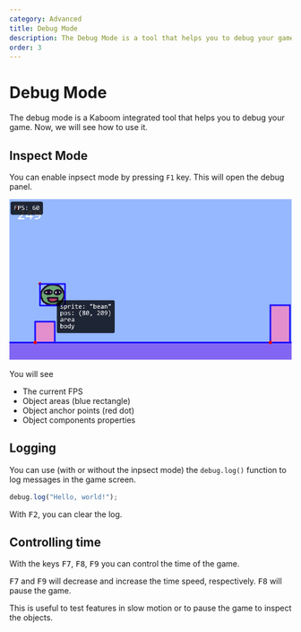 ```yaml
---
category: Advanced
title: Debug Mode
description: The Debug Mode is a tool that helps you to debug your game.
order: 3
---
```


# Debug Mode

The debug mode is a Kaboom integrated tool that helps you to debug your game.
Now, we will see how to use it.

## Inspect Mode

You can enable inpsect mode by pressing `F1` key. This will open the debug panel.

![](assets/2024-06-03-21-42-06.png)

You will see

- The current FPS
- Object areas (blue rectangle)
- Object anchor points (red dot)
- Object components properties

## Logging

You can use (with or without the inpsect mode) the `debug.log()` function to log
messages in the game screen.

```js
debug.log("Hello, world!");
```

With <kbd class="kbd kbd-sm text-current">F2</kbd>, you can clear the log.

## Controlling time

With the keys <kbd class="kbd kbd-sm text-current">F7</kbd>, <kbd class="kbd kbd-sm text-current">F8</kbd>, <kbd class="kbd kbd-sm text-current">F9</kbd> you can control the time of the game.

<kbd class="kbd kbd-sm text-current">F7</kbd> and <kbd class="kbd kbd-sm text-current">F9</kbd> will decrease and increase the time speed, respectively.
<kbd class="kbd kbd-sm text-current">F8</kbd> will pause the game.

This is useful to test features in slow motion or to pause the game to inspect
the objects.
